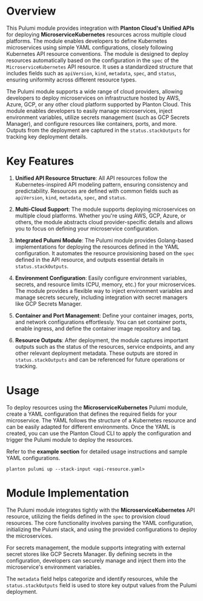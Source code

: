 # Overview

This Pulumi module provides integration with **Planton Cloud's Unified APIs** for deploying **MicroserviceKubernetes** resources across multiple cloud platforms. The module enables developers to define Kubernetes microservices using simple YAML configurations, closely following Kubernetes API resource conventions. The module is designed to deploy resources automatically based on the configuration in the `spec` of the `MicroserviceKubernetes` API resource. It uses a standardized structure that includes fields such as `apiVersion`, `kind`, `metadata`, `spec`, and `status`, ensuring uniformity across different resource types.

The Pulumi module supports a wide range of cloud providers, allowing developers to deploy microservices on infrastructure hosted by AWS, Azure, GCP, or any other cloud platform supported by Planton Cloud. This module enables developers to easily manage microservices, inject environment variables, utilize secrets management (such as GCP Secrets Manager), and configure resources like containers, ports, and more. Outputs from the deployment are captured in the `status.stackOutputs` for tracking key deployment details.

# Key Features

1. **Unified API Resource Structure**: All API resources follow the Kubernetes-inspired API modeling pattern, ensuring consistency and predictability. Resources are defined with common fields such as `apiVersion`, `kind`, `metadata`, `spec`, and `status`.

2. **Multi-Cloud Support**: The module supports deploying microservices on multiple cloud platforms. Whether you're using AWS, GCP, Azure, or others, the module abstracts cloud provider-specific details and allows you to focus on defining your microservice configuration.

3. **Integrated Pulumi Module**: The Pulumi module provides Golang-based implementations for deploying the resources defined in the YAML configuration. It automates the resource provisioning based on the `spec` defined in the API resource, and outputs essential details in `status.stackOutputs`.

4. **Environment Configuration**: Easily configure environment variables, secrets, and resource limits (CPU, memory, etc.) for your microservices. The module provides a flexible way to inject environment variables and manage secrets securely, including integration with secret managers like GCP Secrets Manager.

5. **Container and Port Management**: Define your container images, ports, and network configurations effortlessly. You can set container ports, enable ingress, and define the container image repository and tag.

6. **Resource Outputs**: After deployment, the module captures important outputs such as the status of the resources, service endpoints, and any other relevant deployment metadata. These outputs are stored in `status.stackOutputs` and can be referenced for future operations or tracking.

# Usage

To deploy resources using the **MicroserviceKubernetes** Pulumi module, create a YAML configuration that defines the required fields for your microservice. The YAML follows the structure of a Kubernetes resource and can be easily adapted for different environments. Once the YAML is created, you can use the Planton Cloud CLI to apply the configuration and trigger the Pulumi module to deploy the resources.

Refer to the **example section** for detailed usage instructions and sample YAML configurations.

```shell
planton pulumi up --stack-input <api-resource.yaml>
```

# Module Implementation

The Pulumi module integrates tightly with the **MicroserviceKubernetes** API resource, utilizing the fields defined in the `spec` to provision cloud resources. The core functionality involves parsing the YAML configuration, initializing the Pulumi stack, and using the provided configurations to deploy the microservices. 

For secrets management, the module supports integrating with external secret stores like GCP Secrets Manager. By defining secrets in the configuration, developers can securely manage and inject them into the microservice's environment variables.

The `metadata` field helps categorize and identify resources, while the `status.stackOutputs` field is used to store key output values from the Pulumi deployment.
